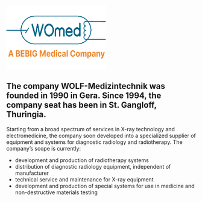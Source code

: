 <img src="https://github.com/WOmed/.github/blob/2665daa130d470111f479db47c1dd7a734e4e309/profile/womed.png" height="170"/>


## The company WOLF-Medizintechnik was founded in 1990 in Gera. Since 1994, the company seat has been in St. Gangloff, Thuringia.

Starting from a broad spectrum of services in X-ray technology and electromedicine, the company soon developed into a specialized supplier of equipment and systems for diagnostic radiology and radiotherapy. The company’s scope is currently:


- development and production of radiotherapy systems
- distribution of diagnostic radiology equipment, independent of manufacturer
- technical service and maintenance for X-ray equipment
- development and production of special systems for use in medicine and non-destructive materials testing
